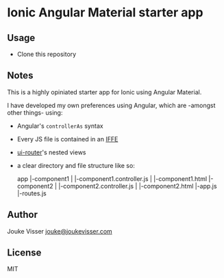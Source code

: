 Ionic Angular Material starter app
===================

Usage
-----

* Clone this repository

Notes
-----

This is a highly opiniated starter app for Ionic using Angular Material. 

I have developed my own preferences using Angular, which are -amongst other things- using:

* Angular's `controllerAs` syntax
* Every JS file is contained in an [IFFE](http://benalman.com/news/2010/11/immediately-invoked-function-expression/)
* [ui-router](https://github.com/angular-ui/ui-router)'s nested views
* a clear directory and file structure like so:

    app
    |-component1
    | |-component1.controller.js
    | |-component1.html
    |-component2
    | |-component2.controller.js
    | |-component2.html
    |-app.js
    |-routes.js

Author
------
Jouke Visser <jouke@joukevisser.com>

License
-------

MIT
